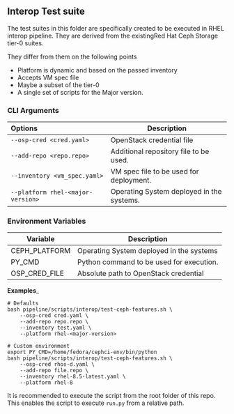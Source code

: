 ## Interop Test suite
The test suites in this folder are specifically created to be executed in RHEL
interop pipeline. They are derived from the existingRed Hat Ceph Storage tier-0
suites.

They differ from them on the following points

- Platform is dynamic and based on the passed inventory
- Accepts VM spec file
- Maybe a subset of the tier-0
- A single set of scripts for the Major version.

### CLI Arguments

| Options                           | Description |
|:----------------------------------| ----------- |
| `--osp-cred <cred.yaml>`          | OpenStack credential file |
| `--add-repo <repo.repo>`          | Additional repository file to be used. |
| `--inventory <vm_spec.yaml>`      | VM spec file to be used for deployment.|
| `--platform rhel-<major-version>` | Operating System deployed in the systems.|

### Environment Variables

| Variable | Description |
| -------- | ----------- |
| CEPH_PLATFORM | Operating System deployed in the systems |
| PY_CMD | Python command to be used for execution. |
| OSP_CRED_FILE | Absolute path to OpenStack credential |


__Examples___
```usage
# Defaults
bash pipeline/scripts/interop/test-ceph-features.sh \
    --osp-cred cred.yaml \
    --add-repo repo.repo \
    --inventory test.yaml \
    --platform rhel-<major-version>

# Custom environment
export PY_CMD=/home/fedora/cephci-env/bin/python
bash pipeline/scripts/interop/test-ceph-features.sh \
    --osp-cred rhos-d.yaml \
    --add-repo file.repo \
    --inventory rhel-8.5-latest.yaml \
    --platform rhel-8
```

It is recommended to execute the script from the root folder of this repo.
This enables the script to execute `run.py` from a relative path.
